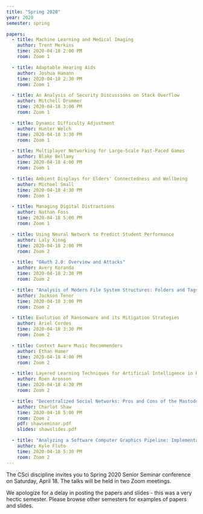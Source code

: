 ```yaml
---
title: "Spring 2020"
year: 2020
semester: spring

papers:
  - title: Machine Learning and Medical Imaging
    author: Trent Merkins
    time: 2020-04-18 2:00 PM
    room: Zoom 1

  - title: Adaptable Hearing Aids
    author: Joshua Hamann
    time: 2020-04-18 2:30 PM
    room: Zoom 1

  - title: An Analysis of Security Discussions on Stack Overflow
    author: Mitchell Drummer
    time: 2020-04-18 3:00 PM
    room: Zoom 1

  - title: Dynamic Difficulty Adjustment
    author: Hunter Welch
    time: 2020-04-18 3:30 PM
    room: Zoom 1

  - title: Multiplayer Networking for Large-Scale Fast-Paced Games
    author: Blake Bellamy
    time: 2020-04-18 4:00 PM
    room: Zoom 1

  - title: Ambient Displays for Elders' Connectedness and Wellbeing
    author: Michael Small
    time: 2020-04-18 4:30 PM
    room: Zoom 1

  - title: Managing Digital Distractions
    author: Nathan Foss
    time: 2020-04-18 5:00 PM
    room: Zoom 1

  - title: Using Neural Network to Predict Student Performance
    author: Laly Xiong
    time: 2020-04-18 2:00 PM
    room: Zoom 2

  - title: "OAuth 2.0: Overview and Attacks"
    author: Avery Koranda
    time: 2020-04-18 2:30 PM
    room: Zoom 2

  - title: "Analysis of Modern File System Structures: Folders and Tags"
    author: Jackson Tenor
    time: 2020-04-18 3:00 PM
    room: Zoom 2

  - title: Evolution of Ransomware and its Mitigation Strategies
    author: Ariel Cordes
    time: 2020-04-18 3:30 PM
    room: Zoom 2

  - title: Context Aware Music Recommenders
    author: Ethan Hamer
    time: 2020-04-18 4:00 PM
    room: Zoom 2

  - title: Layered Learning Techniques for Artificial Intelligence in Robot Soccer
    author: Roen Aronson
    time: 2020-04-18 4:30 PM
    room: Zoom 2

  - title: "Decentralized Social Networks: Pros and Cons of the Mastodon Platform"
    author: Charlot Shaw
    time: 2020-04-18 5:00 PM
    room: Zoom 2
    pdf: shawseminar.pdf
    slides: shawslides.pdf

  - title: "Analyzing a Software Computer Graphics Pipeline: Implementation, Comparative Benchmarking, and Pipeline Customization"
    author: Kyle Fluto
    time: 2020-04-18 5:30 PM
    room: Zoom 2
---
```


The CSci discipline invites you to Spring 2020 Senior Seminar conference on
Saturday, April 18.
The talks will be held in two Zoom meetings.

We apologize for a delay in posting the papers and slides - this was a very hectic semester. Please browse other semesters for examples of papers and slides. 
